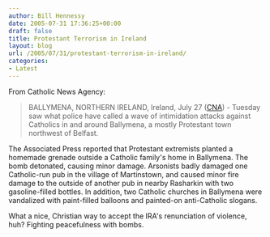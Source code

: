 ```yaml
---
author: Bill Hennessy
date: 2005-07-31 17:36:25+00:00
draft: false
title: Protestant Terrorism in Ireland
layout: blog
url: /2005/07/31/protestant-terrorism-in-ireland/
categories:
- Latest
---
```


From Catholic News Agency:



> BALLYMENA, NORTHERN IRELAND, Ireland, July 27 ([CNA](https://www.catholicnewsagency.com/)) - Tuesday saw what police have called a wave of intimidation attacks against Catholics in and around Ballymena, a mostly Protestant town northwest of Belfast.

The Associated Press reported that Protestant extremists planted a homemade grenade outside a Catholic family's home in Ballymena. The bomb detonated, causing minor damage. Arsonists badly damaged one Catholic-run pub in the village of Martinstown, and caused minor fire damage to the outside of another pub in nearby Rasharkin with two gasoline-filled bottles. In addition, two Catholic churches in Ballymena were vandalized with paint-filled balloons and painted-on anti-Catholic slogans.



What a nice, Christian way to accept the IRA's renunciation of violence, huh?  Fighting peacefulness with bombs.



